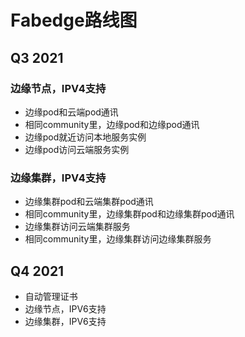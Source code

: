 # Fabedge路线图

## Q3 2021

### 边缘节点，IPV4支持

- 边缘pod和云端pod通讯
- 相同community里，边缘pod和边缘pod通讯
- 边缘pod就近访问本地服务实例
- 边缘pod访问云端服务实例

### 边缘集群，IPV4支持

- 边缘集群pod和云端集群pod通讯
- 相同community里，边缘集群pod和边缘集群pod通讯
- 边缘集群访问云端集群服务
- 相同community里，边缘集群访问边缘集群服务

## Q4 2021

- 自动管理证书
- 边缘节点，IPV6支持
- 边缘集群，IPV6支持
